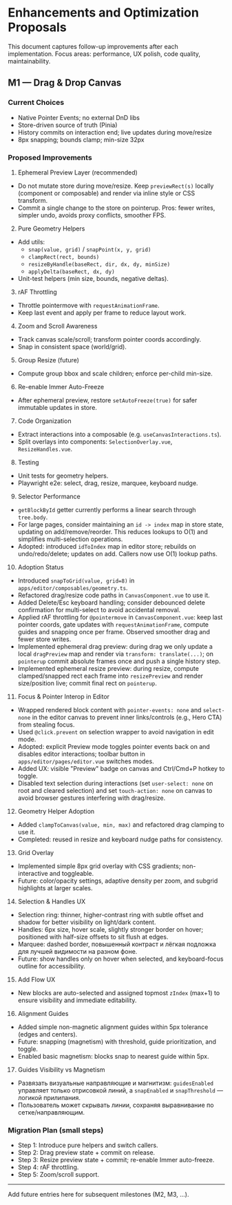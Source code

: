 # Enhancements and Optimization Proposals

This document captures follow-up improvements after each implementation. Focus areas: performance, UX polish, code quality, maintainability.

## M1 — Drag & Drop Canvas

### Current Choices
- Native Pointer Events; no external DnD libs
- Store-driven source of truth (Pinia)
- History commits on interaction end; live updates during move/resize
- 8px snapping; bounds clamp; min-size 32px

### Proposed Improvements
1) Ephemeral Preview Layer (recommended)
- Do not mutate store during move/resize. Keep `previewRect(s)` locally (component or composable) and render via inline style or CSS transform.
- Commit a single change to the store on pointerup. Pros: fewer writes, simpler undo, avoids proxy conflicts, smoother FPS.

2) Pure Geometry Helpers
- Add utils:
  - `snap(value, grid)` / `snapPoint(x, y, grid)`
  - `clampRect(rect, bounds)`
  - `resizeByHandle(baseRect, dir, dx, dy, minSize)`
  - `applyDelta(baseRect, dx, dy)`
- Unit-test helpers (min size, bounds, negative deltas).

3) rAF Throttling
- Throttle pointermove with `requestAnimationFrame`.
- Keep last event and apply per frame to reduce layout work.

4) Zoom and Scroll Awareness
- Track canvas scale/scroll; transform pointer coords accordingly.
- Snap in consistent space (world/grid).

5) Group Resize (future)
- Compute group bbox and scale children; enforce per-child min-size.

6) Re-enable Immer Auto-Freeze
- After ephemeral preview, restore `setAutoFreeze(true)` for safer immutable updates in store.

7) Code Organization
- Extract interactions into a composable (e.g. `useCanvasInteractions.ts`).
- Split overlays into components: `SelectionOverlay.vue`, `ResizeHandles.vue`.

8) Testing
- Unit tests for geometry helpers.
- Playwright e2e: select, drag, resize, marquee, keyboard nudge.

9) Selector Performance
- `getBlockById` getter currently performs a linear search through `tree.body`.
- For large pages, consider maintaining an `id -> index` map in store state, updating on add/remove/reorder. This reduces lookups to O(1) and simplifies multi-selection operations.
 - Adopted: introduced `idToIndex` map in editor store; rebuilds on undo/redo/delete; updates on add. Callers now use O(1) lookup paths.

10) Adoption Status
- Introduced `snapToGrid(value, grid=8)` in `apps/editor/composables/geometry.ts`.
- Refactored drag/resize code paths in `CanvasComponent.vue` to use it.
 - Added Delete/Esc keyboard handling; consider debounced delete confirmation for multi-select to avoid accidental removal.
 - Applied rAF throttling for `@pointermove` in `CanvasComponent.vue`: keep last pointer coords, gate updates with `requestAnimationFrame`, compute guides and snapping once per frame. Observed smoother drag and fewer store writes.
 - Implemented ephemeral drag preview: during drag we only update a local `dragPreview` map and render via `transform: translate(...)`; on `pointerup` commit absolute frames once and push a single history step.
 - Implemented ephemeral resize preview: during resize, compute clamped/snapped rect each frame into `resizePreview` and render size/position live; commit final rect on `pointerup`.

11) Focus & Pointer Interop in Editor
- Wrapped rendered block content with `pointer-events: none` and `select-none` in the editor canvas to prevent inner links/controls (e.g., Hero CTA) from stealing focus.
- Used `@click.prevent` on selection wrapper to avoid navigation in edit mode.
- Adopted: explicit Preview mode toggles pointer events back on and disables editor interactions; toolbar button in `apps/editor/pages/editor.vue` switches modes.
 - Added UX: visible "Preview" badge on canvas and Ctrl/Cmd+P hotkey to toggle.
- Disabled text selection during interactions (set `user-select: none` on root and cleared selection) and set `touch-action: none` on canvas to avoid browser gestures interfering with drag/resize.

12) Geometry Helper Adoption
- Added `clampToCanvas(value, min, max)` and refactored drag clamping to use it.
- Completed: reused in resize and keyboard nudge paths for consistency.

13) Grid Overlay
- Implemented simple 8px grid overlay with CSS gradients; non-interactive and toggleable.
- Future: color/opacity settings, adaptive density per zoom, and subgrid highlights at larger scales.

14) Selection & Handles UX
- Selection ring: thinner, higher-contrast ring with subtle offset and shadow for better visibility on light/dark content.
- Handles: 6px size, hover scale, slightly stronger border on hover; positioned with half-size offsets to sit flush at edges.
- Marquee: dashed border, повышенный контраст и лёгкая подложка для лучшей видимости на разном фоне.
- Future: show handles only on hover when selected, and keyboard-focus outline for accessibility.

15) Add Flow UX
- New blocks are auto-selected and assigned topmost `zIndex` (max+1) to ensure visibility and immediate editability.

16) Alignment Guides
- Added simple non-magnetic alignment guides within 5px tolerance (edges and centers).
- Future: snapping (magnetism) with threshold, guide prioritization, and toggle.
 - Enabled basic magnetism: blocks snap to nearest guide within 5px.

17) Guides Visibility vs Magnetism
- Развязать визуальные направляющие и магнитизм: `guidesEnabled` управляет только отрисовкой линий, а `snapEnabled` и `snapThreshold` — логикой прилипания.
- Пользователь может скрывать линии, сохраняя выравнивание по сетке/направляющим.

### Migration Plan (small steps)
- Step 1: Introduce pure helpers and switch callers.
- Step 2: Drag preview state + commit on release.
- Step 3: Resize preview state + commit; re-enable Immer auto-freeze.
- Step 4: rAF throttling.
- Step 5: Zoom/scroll support.

---

Add future entries here for subsequent milestones (M2, M3, ...).
